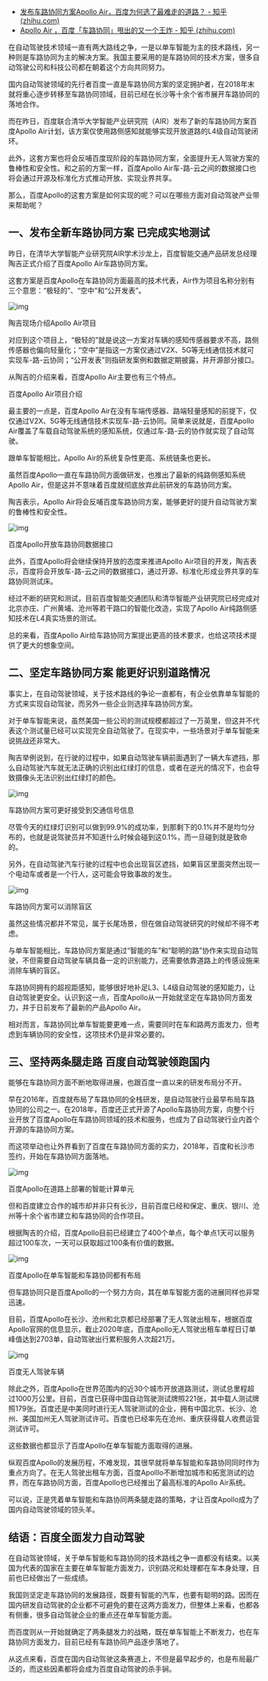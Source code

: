 - [发布车路协同方案Apollo Air，百度为何选了最难走的道路？ - 知乎 (zhihu.com)](https://zhuanlan.zhihu.com/p/372357340)
- [Apollo Air ，百度「车路协同」甩出的又一个王炸 - 知乎 (zhihu.com)](https://zhuanlan.zhihu.com/p/372356286)

在自动驾驶技术领域一直有两大路线之争，一是以单车智能为主的技术路线，另一种则是车路协同为主的解决方案。我国主要采用的是车路协同的技术方案，很多自动驾驶公司和科技公司都在朝着这个方向共同努力。

国内自动驾驶领域的先行者百度一直是车路协同方案的坚定拥护者，在2018年末就将重心逐步转移至车路协同领域，目前已经在长沙等十余个省市展开车路协同的落地合作。

而在昨日，百度联合清华大学智能产业研究院（AIR）发布了新的车路协同方案百度Apollo Air计划，该方案仅使用路侧感知就能够实现开放道路的L4级自动驾驶闭环。

此外，这套方案也将会反哺百度现阶段的车路协同方案，全面提升无人驾驶方案的鲁棒性和安全性。和之前的方案一样，百度Apollo Air车-路-云之间的数据接口也将会通过开源及标准化方式推动开放、实现业界共享。

那么，百度Apollo的这套方案是如何实现的呢？可以在哪些方面对自动驾驶产业带来帮助呢？

## 一、发布全新车路协同方案 已完成实地测试

昨日，在清华大学智能产业研究院AIR学术沙龙上，百度智能交通产品研发总经理陶吉正式介绍了百度Apollo Air车路协同方案。

这套方案是百度Apollo在车路协同方面最高的技术代表，Air作为项目名称分别有三个意思：“极轻的”、“空中”和“公开发表”。

![img](https://pic2.zhimg.com/80/v2-bba033d4e7da7f331248dd4fed8c52cd_720w.jpg)

陶吉现场介绍Apollo Air项目

对应到这个项目上，“极轻的”就是说这一方案对车辆的感知传感器要求不高，路侧传感器也偏向轻量化；“空中”是指这一方案仅通过V2X、5G等无线通信技术就可实现车-路-云协同；“公开发表”则指研发案例和数据定期披露，并开源部分接口。

从陶吉的介绍来看，百度Apollo Air主要也有三个特点。

百度Apollo Air项目介绍

最主要的一点是，百度Apollo Air在没有车端传感器、路端轻量感知的前提下，仅仅通过V2X、5G等无线通信技术实现车-路-云协同。简单来说就是，百度Apollo Air覆盖了车载自动驾驶系统的感知系统，仅通过车-路-云的协作就实现了自动驾驶。

跟单车智能相比，Apollo Air的系统复杂性更高、系统链条也更长。

虽然百度Apollo一直在车路协同方面做研发，也推出了最新的纯路侧感知系统Apollo Air，但是这并不意味着百度就彻底放弃此前研发的车路协同方案。

陶吉表示，Apollo Air将会反哺百度车路协同方案，能够更好的提升自动驾驶方案的鲁棒性和安全性。

![img](https://pic1.zhimg.com/80/v2-5f8dde40e11537a4c826365cbe3767f4_720w.jpg)

百度Apollo开放车路协同数据接口

此外，百度Apollo将会继续保持开放的态度来推进Apollo Air项目的开发，陶吉表示，百度将会开放车-路-云之间的数据接口，通过开源、标准化形成业界共享的车路协同测试床。

经过不断的研究和测试，目前百度智能交通团队和清华智能产业研究院已经完成对北京亦庄、广州黄埔、沧州等若干路口的智能化改造，实现了Apollo Air纯路侧感知技术在L4真实场景的测试。

总的来看，百度Apollo Air给车路协同方案提出更高的技术要求，也给这项技术提供了更大的想象空间。

## 二、坚定车路协同方案 能更好识别道路情况

事实上，在自动驾驶领域，关于技术路线的争论一直都有，有企业依靠单车智能的方式来实现自动驾驶，而另外一些企业则选择车路协同方案。

对于单车智能来说，虽然美国一些公司的测试规模都超过了一万英里，但这并不代表这个测试量已经可以实现完全自动驾驶了。在现实中，一些场景对于单车智能来说挑战还非常大。

陶吉举例说到，在行驶的过程中，如果自动驾驶车辆前面遇到了一辆大车遮挡，那么自动驾驶汽车就无法正确的识别出红绿灯的信息，或者在逆光的情况下，也会导致摄像头无法识别出红绿灯的颜色。

![img](https://pic3.zhimg.com/80/v2-512cd701058c67ad7ec2701de03d2b16_720w.jpg)

车路协同方案可更好接受到交通信号信息

尽管今天的红绿灯识别可以做到99.9%的成功率，到那剩下的0.1%并不是均匀分布的，也就是说驾驶员并不知道什么时候会碰到这0.1%，而一旦碰到就是致命的。

另外，在自动驾驶汽车行驶的过程中也会出现盲区遮挡，如果盲区里面突然出现一个电动车或者是一个行人，这可能会导致事故的发生。

![img](https://pic3.zhimg.com/80/v2-43876e680e61394e77e1db4ac251285a_720w.jpg)

车路协同方案可以消除盲区

虽然这些情况都并不常见，属于长尾场景，但在做自动驾驶研究的时候却不得不考虑。

与单车智能相比，车路协同方案是通过“智能的车”和“聪明的路”协作来实现自动驾驶，不但需要自动驾驶车辆具备一定的识别能力，还需要依靠道路上的传感设施来消除车辆的盲区。

车路协同拥有的超视距感知，能够很好地补足L3、L4级自动驾驶的感知能力，让自动驾驶更安全。认识到这一点，百度Apollo从一开始就坚定在车路协同方面发力，并于日前发布了最新的产品Apollo Air。

相对而言，车路协同比单车智能要更难一点，需要同时在车和路两方面发力，但考虑到车辆协同的安全性，这项技术仍是非常必要的。

## 三、坚持两条腿走路 百度自动驾驶领跑国内

能够在车路协同方面不断地取得进展，也跟百度一直以来的研发布局分不开。

早在2016年，百度就布局了车路协同的全栈研发，是自动驾驶行业最早布局车路协同的公司之一。在2018年，百度还正式开源了Apollo车路协同方案，向整个行业开放了百度Apollo在车路协同领域的技术和服务，也成为了自动驾驶行业内首个开源的车路协同方案。

而这项举动也让外界看到了百度在车路协同方面的实力，2018年，百度和长沙市签约，开始在车路协同方面落地。

![img](https://pic2.zhimg.com/80/v2-022a9b2f23a555cf1d6c114ff5cf544d_720w.jpg)

百度Apollo在道路上部署的智能计算单元

但和百度建立合作的城市却并非只有长沙，目前百度已经和保定、重庆、银川、沧州等十余个省市建立和车路协同的合作项目。

根据陶吉的介绍，百度Apollo目前已经建立了400个单点，每个单点1天可以服务超过100车次，一天可以获取超过100条有价值的数据。

![img](https://pic4.zhimg.com/80/v2-659777a25806706794d0ab624959c62f_720w.jpg)

百度Apollo在单车智能和车路协同都有布局

但车路协同只是百度Apollo的一个努力方向，其在单车智能方面的进展同样也非常迅速。

目前，百度Apollo在长沙、沧州和北京都已经部署了无人驾驶出租车，根据百度Apollo官网的信息显示，截止2020年底，百度Apollo无人驾驶出租车单程日订单峰值达到2703单，自动驾驶出行累积服务人次超21万。

![img](https://pic2.zhimg.com/80/v2-3d9f992ee626792b54971e18eb05c93d_720w.jpg)

百度无人驾驶车辆

除此之外，百度Apollo在世界范围内的近30个城市开放道路测试，测试总里程超过1000万公里。目前，百度已获得中国自动驾驶测试牌照221张，其中载人测试牌照179张。百度还是中美同时进行无人驾驶测试的企业，拥有中国北京、长沙、沧州、美国加州无人驾驶测试许可。百度也已经率先在沧州、重庆获得载人收费运营测试许可。

这些数据也都显示了百度Apollo在单车智能方面取得的进展。

纵观百度Apollo的发展历程，不难发现，其很早就将单车智能和车路协同同时作为重点方向了。在无人驾驶出租车方面，百度Apolllo不断增加城市和拓宽测试的边界，而在车路协同方面，百度Apollo也已经推出了最高标准的Apollo Air系统。

可以说，正是凭着单车智能和车路协同两条腿走路的策略，才让百度Apollo成为了国内自动驾驶领域的领头羊。

## 结语：百度全面发力自动驾驶

在自动驾驶领域，关于单车智能和车路协同的技术路线之争一直都没有结束。以美国为代表的国家在主要在单车智能方面发力，识别路况和处理都在车本身处理，目前也已经做出了一些成绩。

我国则坚定走车路协同的发展路径，既要有智能的汽车，也要有聪明的路。因而在国内研发自动驾驶的企业都不可避免的要在这两方面发力，但整体上来看，也都各有侧重，很多自动驾驶企业的重点还在单车智能方面。

而百度则从一开始就确定了两条腿发力的战略，既在单车智能上不断发力，也在车路协同方面发力，目前已经有车路协同产品逐步落地了。

从这点来看，百度在国内自动驾驶这条赛道上，不但是最早起步的，也是布局最广泛的，而这些因素都将会成为百度自动驾驶的杀手锏。